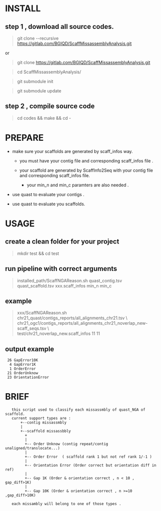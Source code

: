 # INSTALL

## step 1 , download all source codes.

>  git clone --recursive  https://gitlab.com/BGIQD/ScaffMissassemblyAnalysis.git

or 

> git clone https://gitlab.com/BGIQD/ScaffMissassemblyAnalysis.git

> cd ScaffMissassemblyAnalysis/

> git submodule init

> git submodule update

## step 2 , compile source code

>  cd codes && make && cd -

# PREPARE

* make sure your scaffolds are generated by scaff_infos way.

    * you must have your contig file and corresponding scaff_infos file .

    * your scaffold are generated by ScaffInfo2Seq with your contig file and  corresponding scaff_infos file.

        * your min_n and min_c paramters are also needed  .

* use quast to evaluate your contigs .

* use quast to evaluate you  scaffolds.


# USAGE 

## create a clean folder for your project

> mkdir test && cd test 

## run pipeline with correct arguments 

> installed_path/ScaffNGAReason.sh quast_contig.tsv quast_scaffold.tsv xxx.scaff_infos min_n min_c

## example 

> xxx/ScaffNGAReason.sh  chr21_quast/contigs_reports/all_alignments_chr21.tsv \\\
>  chr21_ogc1/contigs_reports/all_alignments_chr21_noverlap_new-scaff_seqs.tsv \\\
>  test/chr21_noverlap_new.scaff_infos 11 11

## output example 

     26 GapError10K
      4 GapError1K
      1 OrderError
     21 OrderUnknow
     23 OrientationError

# BRIEF 

       this script used to classify each missassmbly of quast_NGA of scaffold.
       current support types are :
           +--contig missassmbly
           |
           +--scaffold missassbbly
             +
             |
             +-- Order Unknow (contig repeat/contig unaligned/translocate...)
             |
             +-- Order Error  ( scaffold rank 1 but not ref rank 1/-1 )
             |
             +-- Orientation Error (Order correct but orientation diff in ref)
             |
             +-- Gap 1K (Order & orientation correct , n < 10 , gap_diff>1K)
             |
             +-- Gap 10K (Order & orientation correct , n >=10 ,gap_diff>10K)

       each missambly will belong to one of those types .
